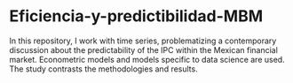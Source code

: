 # Eficiencia-y-predictibilidad-MBM
In this repository, I work with time series, problematizing a contemporary discussion about the predictability of the IPC within the Mexican financial market. Econometric models and models specific to data science are used.  The study contrasts the methodologies and results.
